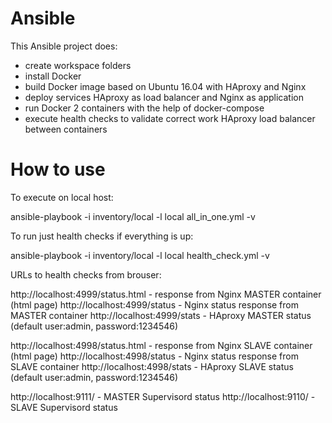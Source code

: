 # Ansible

This Ansible project does:
- create workspace folders
- install Docker
- build Docker image based on Ubuntu 16.04 with HAproxy and Nginx
- deploy services HAproxy as load balancer and Nginx as application
- run Docker 2 containers with the help of docker-compose
- execute health checks to validate correct work HAproxy load balancer between containers


# How to use
To execute on local host:

ansible-playbook -i inventory/local -l local all_in_one.yml -v

To run just health checks if everything is up:

ansible-playbook -i inventory/local -l local health_check.yml -v



URLs to health checks from brouser:

http://localhost:4999/status.html - response from Nginx MASTER container (html page)
http://localhost:4999/status      - Nginx status response from MASTER container
http://localhost:4999/stats       - HAproxy MASTER status (default user:admin, password:1234546)

http://localhost:4998/status.html - response from Nginx SLAVE container (html page)
http://localhost:4998/status      - Nginx status response from SLAVE container
http://localhost:4998/stats       - HAproxy SLAVE status (default user:admin, password:1234546)

http://localhost:9111/            - MASTER Supervisord status
http://localhost:9110/            - SLAVE Supervisord status

